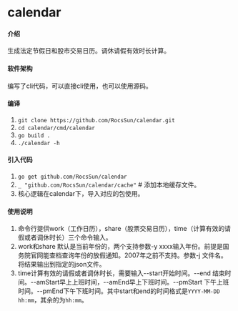 # calendar

#### 介绍
生成法定节假日和股市交易日历。调休请假有效时长计算。

#### 软件架构
编写了cli代码，可以直接cli使用，也可以使用源码。


#### 编译

1. `git clone https://github.com/RocsSun/calendar.git`
2. `cd calendar/cmd/calendar`
3. `go build .`
4. `./calendar -h`

#### 引入代码

1. `go get github.com/RocsSun/calendar`
2. `_ "github.com/RocsSun/calendar/cache"` # 添加本地缓存文件。
3. 核心逻辑在calendar下，导入对应的包使用。

#### 使用说明

1. 命令行提供work（工作日历），share（股票交易日历），time（计算有效的请假或者调休时长）三个命令输入。
2. work和share 默认是当前年份的，两个支持参数-y xxxx输入年份。前提是国务院官网能查档查询年份的放假通知。2007年之前不支持。参数-j 文件名。将结果输出到指定的json文件。
3. time计算有效的请假或者调休时长，需要输入--start开始时间。--end 结束时间。--amStart早上上班时间，--amEnd早上下班时间。--pmStart 下午上班时间。--pmEnd下午下班时间。其中start和end的时间格式是`YYYY-MM-DD hh:mm`，其余的为`hh:mm`。
